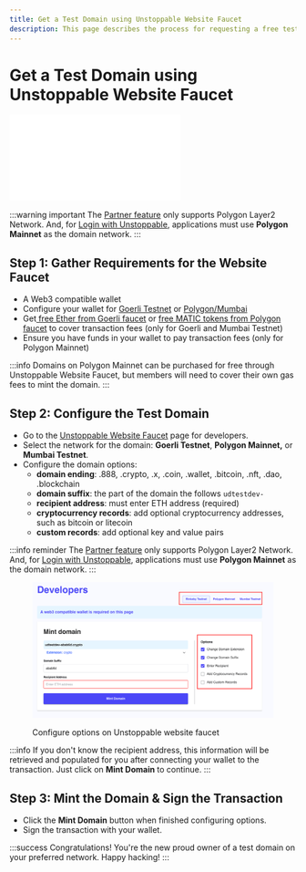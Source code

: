 ```yaml
---
title: Get a Test Domain using Unstoppable Website Faucet
description: This page describes the process for requesting a free test domain as a developer using the Unstoppable Website faucet.
---
```


# Get a Test Domain using Unstoppable Website Faucet

<embed src="/snippets/_test-domain-explain.md" />

:::warning important
The [Partner feature](../../partner/partner-pathways.md) only supports Polygon Layer2 Network. And, for [Login with Unstoppable](/login-with-unstoppable/get-started-login.md), applications must use **Polygon Mainnet** as the domain network.
:::

## Step 1: Gather Requirements for the Website Faucet

* A Web3 compatible wallet
* Configure your wallet for [Goerli Testnet](etherscan.md#step-1-check-wallet-compatibility-for-etherscan ) or [Polygon/Mumbai](polygonscan.md#step-1-configure-your-metamask-wallet-for-polygon)
* Get[ free Ether from Goerli faucet](etherscan.md#step-2-get-free-ether-from-goerli-faucet) or [free MATIC tokens from Polygon faucet](polygonscan.md#step-2-get-free-matic-tokens-from-polygon-faucet) to cover transaction fees (only for Goerli and Mumbai Testnet)
* Ensure you have funds in your wallet to pay transaction fees (only for Polygon Mainnet)

:::info
Domains on Polygon Mainnet can be purchased for free through Unstoppable Website Faucet, but members will need to cover their own gas fees to mint the domain.
:::

## Step 2: Configure the Test Domain

* Go to the [Unstoppable Website Faucet](https://unstoppabledomains.com/developers/testdomain) page for developers.
* Select the network for the domain: **Goerli Testnet**, **Polygon Mainnet,** or **Mumbai Testnet**.
* Configure the domain options:
  * **domain ending**: .888, .crypto, .x, .coin, .wallet, .bitcoin, .nft, .dao, .blockchain
  * **domain suffix**: the part of the domain the follows `udtestdev-`
  * **recipient address**: must enter ETH address (required)
  * **cryptocurrency records**: add optional cryptocurrency addresses, such as bitcoin or litecoin
  * **custom records**: add optional key and value pairs

:::info reminder
The [Partner feature](../../partner/partner-pathways.md) only supports Polygon Layer2 Network. And, for [Login with Unstoppable](/login-with-unstoppable/get-started-login.md), applications must use **Polygon Mainnet** as the domain network.
:::

<figure>

![Configure options on Unstoppable website faucet](/images/website-faucet-options.png)

<figcaption>Configure options on Unstoppable website faucet</figcaption>
</figure>

:::info
If you don't know the recipient address, this information will be retrieved and populated for you after connecting your wallet to the transaction. Just click on **Mint Domain** to continue.
:::

## Step 3: Mint the Domain & Sign the Transaction

* Click the **Mint Domain** button when finished configuring options.
* Sign the transaction with your wallet.

:::success Congratulations!
You're the new proud owner of a test domain on your preferred network. Happy hacking!
:::

